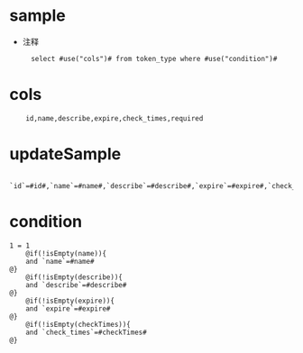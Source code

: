 sample
===
* 注释

        select #use("cols")# from token_type where #use("condition")#

cols
===

        id,name,describe,expire,check_times,required

updateSample
===

        `id`=#id#,`name`=#name#,`describe`=#describe#,`expire`=#expire#,`check_times`=#checkTimes#

condition
===

    1 = 1
        @if(!isEmpty(name)){
        and `name`=#name#
    @}
        @if(!isEmpty(describe)){
        and `describe`=#describe#
    @}
        @if(!isEmpty(expire)){
        and `expire`=#expire#
    @}
        @if(!isEmpty(checkTimes)){
        and `check_times`=#checkTimes#
    @}
